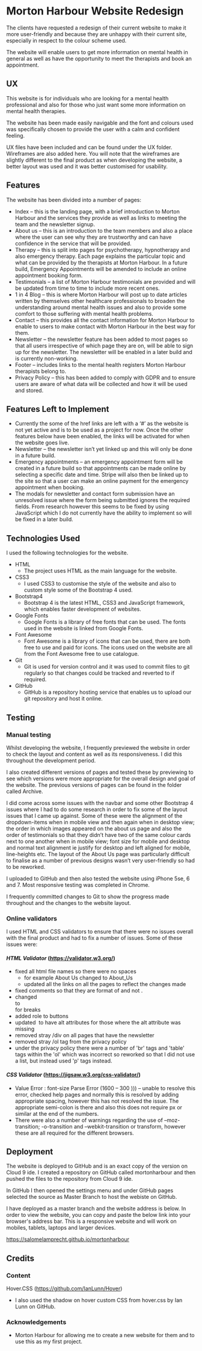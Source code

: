 # Morton Harbour Website Redesign
The clients have requested a redesign of their current website to make it more user-friendly and because they are unhappy with their current site, especially in respect to the colour scheme used.

The website will enable users to get more information on mental health in general as well as have the opportunity to meet the therapists and book an appointment.

## UX

This website is for individuals who are looking for a mental health professional and also for those who just want some more information on mental health therapies.  

The website has been made easily navigable and the font and colours used was specifically chosen to provide the user with a calm and confident feeling.

UX files have been included and can be found under the UX folder.  Wireframes are also added here.  You will note that the wireframes are slightly different to the final product as when developing the website, a better layout was used and it was better customised for usability.

## Features

The website has been divided into a number of pages:

* Index – this is the landing page, with a brief introduction to Morton Harbour and the services they provide as well as links to meeting the team and the newsletter signup.
* About us – this is an introduction to the team members and also a place where the user can see why they are trustworthy and can have confidence in the service that will be provided.
* Therapy – this is split into pages for psychotherapy, hypnotherapy and also emergency therapy.  Each page explains the particular topic and what can be provided by the therapists at Morton Harbour.  In a future build, Emergency Appointments will be amended to include an online appointment booking form.
* Testimonials – a list of Morton Harbour testimonials are provided and will be updated from time to time to include more recent ones.
* 1 in 4 Blog – this is where Morton Harbour will post up to date articles written by themselves other healthcare professionals to broaden the understanding around mental health issues and also to provide some comfort to those suffering with mental health problems.
* Contact – this provides all the contact information for Morton Harbour to enable to users to make contact with Morton Harbour in the best way for them.
* Newsletter – the newsletter feature has been added to most pages so that all users irrespective of which page they are on, will be able to sign up for the newsletter.  The newsletter will be enabled in a later build and is currently non-working.
* Footer – includes links to the mental health registers Morton Harbour therapists belong to.
* Privacy Policy – this has been added to comply with GDPR and to ensure users are aware of what data will be collected and how it will be used and stored.

## Features Left to Implement

* Currently the some of the href links are left with a ‘#’ as the website is not yet active and is to be used as a project for now.  Once the other features below have been enabled, the links will be activated for when the website goes live.
* Newsletter – the newsletter isn’t yet linked up and this will only be done in a future build.
* Emergency appointments – an emergency appointment form will be created in a future build so that appointments can be made online by selecting a specific date and time.  Stripe will also then be linked up to the site so that a user can make an online payment for the emergency appointment when booking.
* The modals for newsletter and contact form submission have an unresolved issue where the form being submitted ignores the required fields.  From research however this seems to be fixed by using JavaScript which I do not currently have the ability to implement so will be fixed in a later build.

## Technologies Used

I used the following technologies for the website.

- HTML
    - The project uses HTML as the main language for the website.
- CSS3 
    - I used CSS3 to customise the style of the website and also to custom style some of the Bootstrap 4 used.
- Bootstrap4
    - Bootstrap 4 is the latest HTML, CSS3 and JavaScript framework, which enables faster development of websites.
- Google Fonts 
    - Google Fonts is a library of free fonts that can be used.  The fonts used in the website is linked from Google Fonts.
- Font Awesome
    - Font Awesome is a library of icons that can be used, there are both free to use and paid for icons.  The icons used on the website are all from the Font Awesome free to use catalogue.
- Git 
    - Git is used for version control and it was used to commit files to git regularly so that changes could be tracked and reverted to if required.
- GitHub
    - GitHub is a repository hosting service that enables us to upload our git repository and host it online.

## Testing

### **Manual testing** 

Whilst developing the website, I frequently previewed the website in order to check the layout and content as well as its responsiveness.  I did this throughout the development period.  

I also created different versions of pages and tested these by previewing to see which versions were more appropriate for the overall design and goal of the website.  The previous versions of pages can be found in the folder called Archive.  

I did come across some issues with the navbar and some other Bootstrap 4 issues where I had to do some research in order to fix some of the layout issues that I came up against.  Some of these were the alignment of the dropdown-items when in mobile view and then again when in desktop view; the order in which images appeared on the about us page and also the order of testimonials so that they didn’t have two of the same colour cards next to one another when in mobile view; font size for mobile and desktop and normal text alignment ie justify for desktop and left aligned for mobile, line-heights etc.  The layout of the About Us page was particularly difficult to finalise as a number of previous designs wasn’t very user-friendly so had to be reworked.

I uploaded to GitHub and then also tested the website using iPhone 5se, 6 and 7.  Most responsive testing was completed in Chrome.

I frequently committed changes to Git to show the progress made throughout and the changes to the website layout.

### **Online validators**

I used HTML and CSS validators to ensure that there were no issues overall with the final product and had to fix a number of issues.  Some of these issues were:

#### *HTML Validator* (https://validator.w3.org/)

- fixed all html file names so there were no spaces
    - for example About Us changed to About_Us
    - updated all the links on all the pages to reflect the changes made
- fixed comments so that they are format of <!--comment--> and not <!-------comment-->.  
- changed </br> to <br> for breaks
- added role to buttons
- updated <img> to have alt attributes for those where the alt attribute was missing
- removed stray /div on all pages that have the newsletter
- removed stray /ol tag from the privacy policy
- under the privacy policy there were a number of 'br' tags and 'table' tags within the 'ol' which was incorrect so reworked so that I did not use a list, but instead used 'p' tags instead.

#### *CSS Validator* (https://jigsaw.w3.org/css-validator/)

* Value Error : font-size Parse Error (1600 – 300 ))) – unable to resolve this error, checked help pages and normally this is resolved by adding appropriate spacing, however this has not resolved the issue.  The appropriate semi-colon is there and also this does not require px or similar at the end of the numbers.
* There were also a number of warnings regarding the use of –moz-transition; -o-transition and –webkit-transition or transform, however these are all required for the different browsers.

## Deployment

The website is deployed to GitHub and is an exact copy of the version on Cloud 9 ide.  I created a repository on GitHub called mortonharbour and then pushed the files to the repository from Cloud 9 ide.

In GitHub I then opened the settings menu and under GitHub pages selected the source as Master Branch to host the webiste on GitHub.

I have deployed as a master branch and the website address is below.  In order to view the website, you can copy and paste the below link into your browser's address bar.  This is a responsive website and will work on mobiles, tablets, laptops and larger devices.

https://salomelamprecht.github.io/mortonharbour 


## Credits

### Content

Hover.CSS (https://github.com/IanLunn/Hover)

* I also used the shadow on hover custom CSS from hover.css by Ian Lunn on GitHub.

### Acknowledgements

* Morton Harbour for allowing me to create a new website for them and to use this as my first project.

